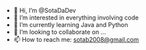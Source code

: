 - 👋 Hi, I’m @SotaDaDev
- 👀 I’m interested in everything involving code
- 🌱 I’m currently learning Java and Python
- 💞️ I’m looking to collaborate on ...
- 📫 How to reach me: sotab2008@gmail.com

<!---
SotaDaDev/SotaDaDev is a ✨ special ✨ repository because its `README.md` (this file) appears on your GitHub profile.
You can click the Preview link to take a look at your changes.
--->
